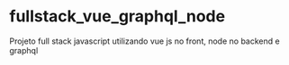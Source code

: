 # fullstack_vue_graphql_node
Projeto full stack javascript utilizando vue js no front, node no backend e graphql 
